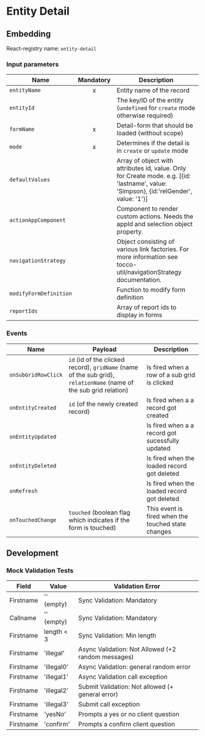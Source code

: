 # Entity Detail

## Embedding

React-registry name: `entity-detail`

### Input parameters

| Name                   | Mandatory | Description
|------------------------|:---------:|-------------
| `entityName`           | x         | Entity name of the record
| `entityId`             |           | The key/ID of the entity (`undefined` for `create` mode otherwise required)
| `formName`             | x         | Detail-form that should be loaded (without scope)
| `mode`                 | x         | Determines if the detail is in `create` or `update` mode
| `defaultValues`        |           | Array of object with attributes id, value. Only for Create mode. e.g. [{id: 'lastname', value: 'Simpson}, {id:'relGender', value: '1'}]
| `actionAppComponent`   |           | Component to render custom actions. Needs the appId and selection object property.
| `navigationStrategy`   |           | Object consisting of various link factories. For more information see tocco-util/navigationStrategy documentation.
| `modifyFormDefinition` |           | Function to modify form definition
| `reportIds`            |           | Array of report ids to display in forms

### Events

| Name                        | Payload                                                                                                            | Description
|-----------------------------|--------------------------------------------------------------------------------------------------------------------|-------------
| `onSubGridRowClick`         | `id` (id of the clicked record), `gridName` (name of the sub grid), `relationName` (name of the sub grid relation) | Is fired when a row of a sub grid is clicked
| `onEntityCreated`           | `id` (of the newly created record)                                                                                 | Is fired when a a record got created
| `onEntityUpdated`           |                                                                                                                    | Is fired when a a record got sucessfully updated
| `onEntityDeleted`           |                                                                                                                    | Is fired when the loaded record got deleted
| `onRefresh`                 |                                                                                                                    | Is fired when the loaded record got deleted
| `onTouchedChange`           | `touched` (boolean flag which indicates if the form is touched)                                                    | This event is fired when the touched state changes

## Development
### Mock Validation Tests

| Field     	| Value      	| Validation Error                                       	|
|-----------	|------------	|--------------------------------------------------------	|
| Firstname 	| '' (empty) 	| Sync Validation: Mandatory                             	|
| Callname  	| '' (empty) 	| Sync Validation: Mandatory                             	|
| Firstname 	| length < 3 	| Sync Validation: Min length                            	|
| Firstname 	| 'illegal'  	| Async Validation: Not Allowed (+2 random messages)      |
| Firstname 	| 'illegal0'  | Async Validation: general random error                  |
| Firstname 	| 'illegal1' 	| Async Validation call exception                        	|
| Firstname 	| 'illegal2' 	| Submit Validation: Not allowed  (+ general error)      	|
| Firstname 	| 'illegal3' 	| Submit call exception                                  	|
| Firstname 	| 'yesNo' 	  | Prompts a yes or no client question                    	|
| Firstname 	| 'confirm' 	| Prompts a confirm client question                     	|
